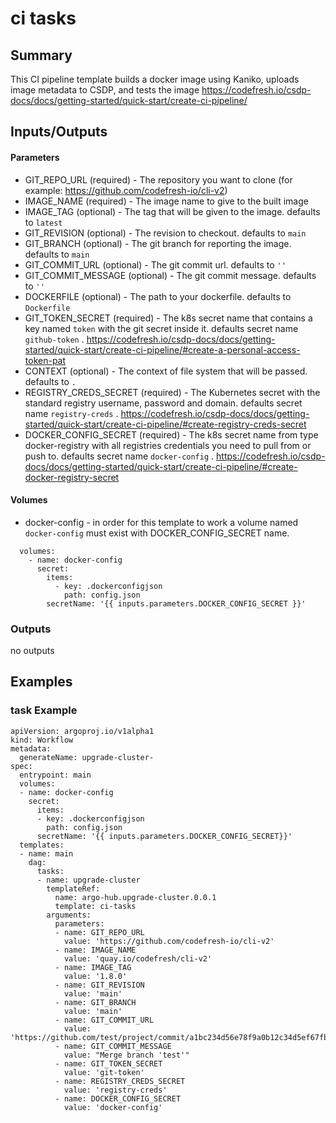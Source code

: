 # ci tasks

## Summary

This CI pipeline template builds a docker image using Kaniko, uploads image metadata to CSDP, and tests the image
https://codefresh.io/csdp-docs/docs/getting-started/quick-start/create-ci-pipeline/


## Inputs/Outputs

#### Parameters
* GIT_REPO_URL (required) - The repository you want to clone (for example: https://github.com/codefresh-io/cli-v2)
* IMAGE_NAME (required) - The image name to give to the built image
* IMAGE_TAG (optional) - The tag that will be given to the image. defaults to `latest`
* GIT_REVISION (optional) - The revision to checkout. defaults to `main`
* GIT_BRANCH (optional) - The git branch for reporting the image. defaults to `main`
* GIT_COMMIT_URL (optional) - The git commit url. defaults to `''`
* GIT_COMMIT_MESSAGE (optional) - The git commit message. defaults to `''`
* DOCKERFILE (optional) - The path to your dockerfile. defaults to `Dockerfile`
* GIT_TOKEN_SECRET (required) - The k8s secret name that contains a key named `token` with the git secret inside it. defaults secret name `github-token` . https://codefresh.io/csdp-docs/docs/getting-started/quick-start/create-ci-pipeline/#create-a-personal-access-token-pat
* CONTEXT (optional) - The context of file system that will be passed. defaults to `.`
* REGISTRY_CREDS_SECRET (required) - The Kubernetes secret with the standard registry username, password and domain. defaults secret name `registry-creds` . https://codefresh.io/csdp-docs/docs/getting-started/quick-start/create-ci-pipeline/#create-registry-creds-secret
* DOCKER_CONFIG_SECRET (required) - The k8s secret name from type docker-registry with all registries credentials you need to pull from or push to. defaults secret name `docker-config` . https://codefresh.io/csdp-docs/docs/getting-started/quick-start/create-ci-pipeline/#create-docker-registry-secret

#### Volumes
* docker-config - in order for this template to work a volume named `docker-config` must exist with DOCKER_CONFIG_SECRET name.
```
  volumes:
    - name: docker-config
      secret:
        items:
          - key: .dockerconfigjson
            path: config.json
        secretName: '{{ inputs.parameters.DOCKER_CONFIG_SECRET }}'
```

### Outputs
no outputs

## Examples

### task Example
```
apiVersion: argoproj.io/v1alpha1
kind: Workflow
metadata:
  generateName: upgrade-cluster-
spec:
  entrypoint: main
  volumes:
  - name: docker-config
    secret:
      items:
      - key: .dockerconfigjson
        path: config.json
      secretName: '{{ inputs.parameters.DOCKER_CONFIG_SECRET}}'
  templates:
  - name: main
    dag:
      tasks:
      - name: upgrade-cluster
        templateRef:
          name: argo-hub.upgrade-cluster.0.0.1
          template: ci-tasks
        arguments:
          parameters:
          - name: GIT_REPO_URL
            value: 'https://github.com/codefresh-io/cli-v2'
          - name: IMAGE_NAME
            value: 'quay.io/codefresh/cli-v2'
          - name: IMAGE_TAG
            value: '1.8.0'
          - name: GIT_REVISION
            value: 'main'
          - name: GIT_BRANCH
            value: 'main'
          - name: GIT_COMMIT_URL
            value: 'https://github.com/test/project/commit/a1bc234d56e78f9a0b12c34d5ef67fba89d01ea2'
          - name: GIT_COMMIT_MESSAGE
            value: "Merge branch 'test'"
          - name: GIT_TOKEN_SECRET
            value: 'git-token'
          - name: REGISTRY_CREDS_SECRET
            value: 'registry-creds'
          - name: DOCKER_CONFIG_SECRET
            value: 'docker-config'
```
